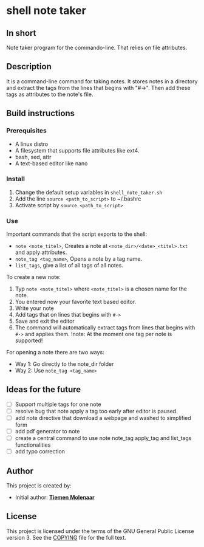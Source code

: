 # shell note taker
## In short
Note taker program for the commando-line. That relies on file attributes. 

## Description
It is a command-line command for taking notes. It stores notes in a directory and extract the tags 
from the lines that begins with "#->". Then add these tags as attributes to the note's file. 

## Build instructions
### Prerequisites
- A linux distro
- A filesystem that supports file attributes like ext4.
- bash, sed, attr
- A text-based editor like nano

### Install
1. Change the default setup variables in `shell_note_taker.sh`
2. Add the line `source <path_to_script>` to ~/.bashrc
3. Activate script by `source <path_to_script>`

### Use
Important commands that the script exports to the shell:
- `note <note_titel>`, Creates a note at `<note_dir>/<date>_<titel>.txt` and apply attributes.
- `note_tag <tag_name>`, Opens a note by a tag name.
- `list_tags`, give a list of all tags of all notes.

To create a new note:
1. Typ `note <note_titel>` where `<note_titel>` is a chosen name for the note.
2. You entered now your favorite text based editor.
3. Write your note
4. Add tags that on lines that begins with `#->`
4. Save and exit the editor
5. The command will automatically extract tags from lines that begins with `#->` and applies them.
!note: At the moment one tag per note is supported!

For opening a note there are two ways:
- Way 1: Go directly to the note_dir folder
- Way 2: Use `note_tag <tag_name>`

## Ideas for the future
- [ ] Support multiple tags for one note 
- [ ] resolve bug that note apply a tag too early after editor is paused.
- [ ] add note directive that download a webpage and washed to simplified form
- [ ] add pdf generator to note
- [ ] create a central command to use note note_tag apply_tag and list_tags functionalities
- [ ] add typo correction

## Author
This project is created by:
- Initial author: **[Tiemen Molenaar](https://github.com/Tiemen-M)** 

## License
This project is licensed under the terms of the GNU General Public License version 3.
See the [COPYING](./COPYING) file for the full text.
